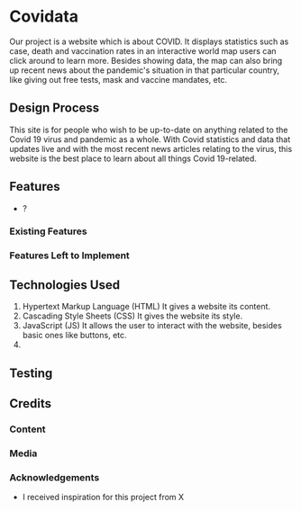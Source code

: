 # Covidata
Our project is a website which is about COVID. It displays statistics such as case, death and vaccination rates in an interactive world map users can click around to learn more. Besides showing data, the map can also bring up recent news about the pandemic's situation in that particular country, like giving out free tests, mask and vaccine mandates, etc.
 
## Design Process
This site is for people who wish to be up-to-date on anything related to the Covid 19 virus and pandemic as a whole. With Covid statistics and data that updates live and with the most recent news articles relating to the virus, this website is the best place to learn about all things Covid 19-related.

## Features
- ?
 
### Existing Features
<!-- - Feature 1 - allows users X to achieve Y, by having them fill out Z
- ...

In addition, you may also use this section to discuss plans for additional features to be implemented in the future: -->

### Features Left to Implement
<!-- - Another feature idea -->

## Technologies Used

1. Hypertext Markup Language (HTML)
It gives a website its content. 
2. Cascading Style Sheets (CSS)
It gives the website its style.
3. JavaScript (JS)
It allows the user to interact with the website, besides basic ones like buttons, etc.
4.  


<!-- In this section, you should mention all of the languages, frameworks, libraries, and any other tools that you have used to construct this project. For each, provide its name, a link to its official site and a short sentence of why it was used.

- [JQuery](https://jquery.com)
    - The project uses **JQuery** to simplify DOM manipulation. -->


## Testing

<!-- For any scenarios that have not been automated, test the user stories manually and provide as much detail as is relevant. A particularly useful form for describing your testing process is via scenarios, such as:

1. Contact form:
    1. Go to the "Contact Us" page
    2. Try to submit the empty form and verify that an error message about the required fields appears
    3. Try to submit the form with an invalid email address and verify that a relevant error message appears
    4. Try to submit the form with all inputs valid and verify that a success message appears.

In addition, you should mention in this section how your project looks and works on different browsers and screen sizes.

You should also mention in this section any interesting bugs or problems you discovered during your testing, even if you haven't addressed them yet.

If this section grows too long, you may want to split it off into a separate file and link to it from here. -->

## Credits

### Content
<!-- - The text for section Y was copied from the [Wikipedia article Z](https://en.wikipedia.org/wiki/Z) -->

### Media
<!-- - The photos used in this site were obtained from ... -->

### Acknowledgements
<!--  -->
- I received inspiration for this project from X

